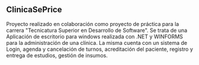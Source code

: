 ## ClinicaSePrice

Proyecto realizado en colaboración como proyecto de práctica para la carrera "Tecnicatura Superior en Desarrollo de Software". 
Se trata de una Aplicación de escritorio para windows realizada con .NET y WINFORMS para la administración de una clínica. La misma cuenta con un sistema de Login, 
agenda y cancelación de turnos, acreditación del paciente, registro y entrega de estudios, gestión de insumos.

